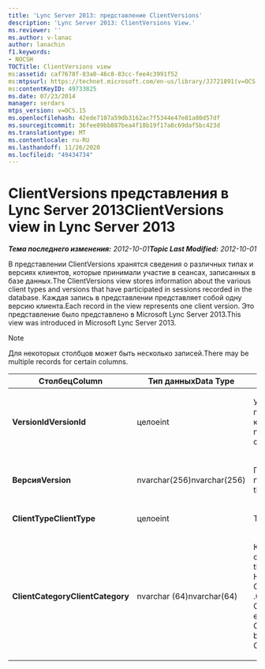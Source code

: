 ```yaml
---
title: 'Lync Server 2013: представление ClientVersions'
description: 'Lync Server 2013: ClientVersions View.'
ms.reviewer: ''
ms.author: v-lanac
author: lanachin
f1.keywords:
- NOCSH
TOCTitle: ClientVersions view
ms:assetid: caf7678f-83a0-46c8-83cc-fee4c3991f52
ms:mtpsurl: https://technet.microsoft.com/en-us/library/JJ721891(v=OCS.15)
ms:contentKeyID: 49733825
ms.date: 07/23/2014
manager: serdars
mtps_version: v=OCS.15
ms.openlocfilehash: 42ede7107a59db3162ac7f5344e47e81a80d57df
ms.sourcegitcommit: 36fee89bb887bea4f18b19f17a8c69daf5bc423d
ms.translationtype: MT
ms.contentlocale: ru-RU
ms.lasthandoff: 11/26/2020
ms.locfileid: "49434734"
---
```

# <a name="clientversions-view-in-lync-server-2013"></a><span data-ttu-id="c0ad3-103">ClientVersions представления в Lync Server 2013</span><span class="sxs-lookup"><span data-stu-id="c0ad3-103">ClientVersions view in Lync Server 2013</span></span>

<div data-xmlns="http://www.w3.org/1999/xhtml">

<div class="topic" data-xmlns="http://www.w3.org/1999/xhtml" data-msxsl="urn:schemas-microsoft-com:xslt" data-cs="https://msdn.microsoft.com/">

<div data-asp="https://msdn2.microsoft.com/asp">



</div>

<div id="mainSection">

<div id="mainBody"><span data-ttu-id="c0ad3-104">

<span> </span></span><span class="sxs-lookup"><span data-stu-id="c0ad3-104">

<span> </span></span></span>

<span data-ttu-id="c0ad3-105">_**Тема последнего изменения:** 2012-10-01_</span><span class="sxs-lookup"><span data-stu-id="c0ad3-105">_**Topic Last Modified:** 2012-10-01_</span></span>

<span data-ttu-id="c0ad3-106">В представлении ClientVersions хранятся сведения о различных типах и версиях клиентов, которые принимали участие в сеансах, записанных в базе данных.</span><span class="sxs-lookup"><span data-stu-id="c0ad3-106">The ClientVersions view stores information about the various client types and versions that have participated in sessions recorded in the database.</span></span> <span data-ttu-id="c0ad3-107">Каждая запись в представлении представляет собой одну версию клиента.</span><span class="sxs-lookup"><span data-stu-id="c0ad3-107">Each record in the view represents one client version.</span></span> <span data-ttu-id="c0ad3-108">Это представление было представлено в Microsoft Lync Server 2013.</span><span class="sxs-lookup"><span data-stu-id="c0ad3-108">This view was introduced in Microsoft Lync Server 2013.</span></span>

<div>


> [!NOTE]  
> <span data-ttu-id="c0ad3-109">Для некоторых столбцов может быть несколько записей.</span><span class="sxs-lookup"><span data-stu-id="c0ad3-109">There may be multiple records for certain columns.</span></span>



</div>


<table>
<colgroup>
<col style="width: 33%" />
<col style="width: 33%" />
<col style="width: 33%" />
</colgroup>
<thead>
<tr class="header">
<th><span data-ttu-id="c0ad3-110">Столбец</span><span class="sxs-lookup"><span data-stu-id="c0ad3-110">Column</span></span></th>
<th><span data-ttu-id="c0ad3-111">Тип данных</span><span class="sxs-lookup"><span data-stu-id="c0ad3-111">Data Type</span></span></th>
<th><span data-ttu-id="c0ad3-112">Подробности</span><span class="sxs-lookup"><span data-stu-id="c0ad3-112">Details</span></span></th>
</tr>
</thead>
<tbody>
<tr class="odd">
<td><p><span data-ttu-id="c0ad3-113"><strong>VersionId</strong></span><span class="sxs-lookup"><span data-stu-id="c0ad3-113"><strong>VersionId</strong></span></span></p></td>
<td><p><span data-ttu-id="c0ad3-114">целое</span><span class="sxs-lookup"><span data-stu-id="c0ad3-114">int</span></span></p></td>
<td><p><span data-ttu-id="c0ad3-115">Уникальный номер, показывающий этот тип клиента и версию.</span><span class="sxs-lookup"><span data-stu-id="c0ad3-115">Unique number identifying this client type and version.</span></span></p></td>
</tr>
<tr class="even">
<td><p><span data-ttu-id="c0ad3-116"><strong>Версия</strong></span><span class="sxs-lookup"><span data-stu-id="c0ad3-116"><strong>Version</strong></span></span></p></td>
<td><p><span data-ttu-id="c0ad3-117">nvarchar(256)</span><span class="sxs-lookup"><span data-stu-id="c0ad3-117">nvarchar(256)</span></span></p></td>
<td><p><span data-ttu-id="c0ad3-118">Представляет агент пользователя.</span><span class="sxs-lookup"><span data-stu-id="c0ad3-118">Represents the user agent.</span></span></p></td>
</tr>
<tr class="odd">
<td><p><span data-ttu-id="c0ad3-119"><strong>ClientType</strong></span><span class="sxs-lookup"><span data-stu-id="c0ad3-119"><strong>ClientType</strong></span></span></p></td>
<td><p><span data-ttu-id="c0ad3-120">целое</span><span class="sxs-lookup"><span data-stu-id="c0ad3-120">int</span></span></p></td>
<td><p><span data-ttu-id="c0ad3-121">Тип клиента.</span><span class="sxs-lookup"><span data-stu-id="c0ad3-121">Type of client.</span></span></p></td>
</tr>
<tr class="even">
<td><p><span data-ttu-id="c0ad3-122"><strong>ClientCategory</strong></span><span class="sxs-lookup"><span data-stu-id="c0ad3-122"><strong>ClientCategory</strong></span></span></p></td>
<td><p><span data-ttu-id="c0ad3-123">nvarchar (64)</span><span class="sxs-lookup"><span data-stu-id="c0ad3-123">nvarchar(64)</span></span></p></td>
<td><p><span data-ttu-id="c0ad3-124">Категория, к которой относится клиент.</span><span class="sxs-lookup"><span data-stu-id="c0ad3-124">Category that the client belongs to.</span></span> <span data-ttu-id="c0ad3-125">Например, клиент Conferencing_Attendant_1 .0 принадлежит ClientCategory CAA.</span><span class="sxs-lookup"><span data-stu-id="c0ad3-125">For example, the client Conferencing_Attendant_1.0 belongs to the ClientCategory CAA.</span></span></p></td>
</tr>
</tbody>
</table><span data-ttu-id="c0ad3-126">


</div>

<span> </span>

</div>

</div>

</span><span class="sxs-lookup"><span data-stu-id="c0ad3-126">


</div>

<span> </span>

</div>

</div>

</span></span></div>

